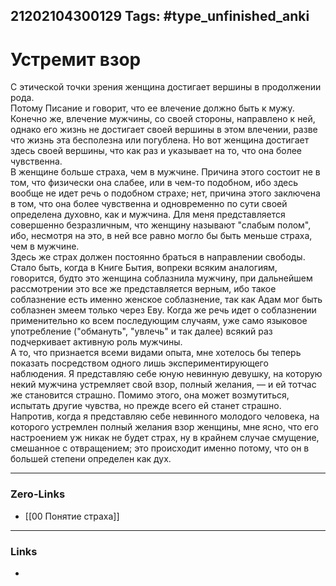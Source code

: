 21202104300129
Tags: #type_unfinished_anki
---
# Устремит взор

С этической точки зрения женщина достигает вершины в продолжении рода.<br>Потому Писание и говорит, что ее влечение должно быть к мужу. Конечно же, влечение мужчины, со своей стороны, направлено к ней, однако его жизнь не достигает своей вершины в этом влечении, разве что жизнь эта бесполезна или погублена. Но вот женщина достигает здесь своей вершины, что как раз и указывает на то, что она более чувственна.<br>В женщине больше страха, чем в мужчине. Причина этого состоит не в том, что физически она слабее, или в чем-то подобном, ибо здесь вообще не идет речь о подобном страхе; нет, причина этого заключена в том, что она более чувственна и одновременно по сути своей определена духовно, как и мужчина. Для меня представляется совершенно безразличным, что женщину называют "слабым полом", ибо, несмотря на это, в ней все равно могло бы быть меньше страха, чем в мужчине.<br>Здесь же страх должен постоянно браться в направлении свободы. Стало быть, когда в Книге Бытия, вопреки всяким аналогиям, говорится, будто это женщина соблазнила мужчину, при дальнейшем рассмотрении это все же представляется верным, ибо такое соблазнение есть именно женское соблазнение, так как Адам мог быть соблазнен змеем только через Еву. Когда же речь идет о соблазнении применительно ко всем последующим случаям, уже само языковое употребление ("обмануть", "увлечь" и так далее) всякий раз подчеркивает активную роль мужчины.<br>А то, что признается всеми видами опыта, мне хотелось бы теперь показать посредством одного лишь экспериментирующего наблюдения. Я представляю себе юную невинную девушку, на которую некий мужчина устремляет свой взор, полный желания, — и ей тотчас же становится страшно. Помимо этого, она может возмутиться, испытать другие чувства, но прежде всего ей станет страшно. Напротив, когда я представляю себе невинного молодого человека, на которого устремлен полный желания взор женщины, мне ясно, что его настроением уж никак не будет страх, ну в крайнем случае смущение, смешанное с отвращением; это происходит именно потому, что он в большей степени определен как дух.

---
### Zero-Links
- [[00 Понятие страха]]
---
### Links
-